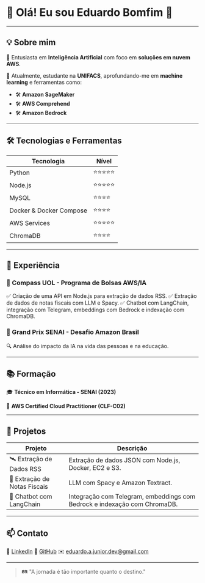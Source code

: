 # 👋 Olá! Eu sou Eduardo Bomfim 🚀

---

## 💡 Sobre mim

🌟 Entusiasta em **Inteligência Artificial** com foco em **soluções em nuvem AWS**.

🎯 Atualmente, estudante na **UNIFACS**, aprofundando-me em **machine learning** e ferramentas como:

- 🛠️ **Amazon SageMaker**
- 🛠️ **AWS Comprehend**
- 🛠️ **Amazon Bedrock**

---

## 🛠️ Tecnologias e Ferramentas

| Tecnologia         | Nível        |
|----------------|------------------|
| Python            | ⭐⭐⭐⭐⭐ |
| Node.js            | ⭐⭐⭐⭐⭐ |
| MySQL              | ⭐⭐⭐⭐ |
| Docker & Docker Compose | ⭐⭐⭐⭐ |
| AWS Services    | ⭐⭐⭐⭐⭐ |
| ChromaDB        | ⭐⭐⭐⭐ |

---

## 🌟 Experiência

### 🏁 Compass UOL - Programa de Bolsas AWS/IA
✅ Criação de uma API em Node.js para extração de dados RSS.
✅ Extração de dados de notas fiscais com LLM e Spacy.
✅ Chatbot com LangChain, integração com Telegram, embeddings com Bedrock e indexação com ChromaDB.

### 🏅 Grand Prix SENAI - Desafio Amazon Brasil
🔍 Análise do impacto da IA na vida das pessoas e na educação.

---

## 📚 Formação

🎓 **Técnico em Informática - SENAI (2023)**

📜 **AWS Certified Cloud Practitioner (CLF-C02)**

---

## 📂 Projetos

| Projeto              | Descrição   |
|----------------|------------------|
| 🛰️ Extração de Dados RSS | Extração de dados JSON com Node.js, Docker, EC2 e S3. |
| 📜 Extração de Notas Fiscais | LLM com Spacy e Amazon Textract. |
| 🤖 Chatbot com LangChain | Integração com Telegram, embeddings com Bedrock e indexação com ChromaDB. |

---

## 📫 Contato

🔗 [LinkedIn](https://www.linkedin.com/in/eduardo-de-andrade-do-bomfim-j%C3%BAnior-47986528b/)
🔗 [GitHub](https://github.com/Eduardo-Bomfim)
✉️ eduardo.a.junior.dev@gmail.com

---

> 🛤️ "A jornada é tão importante quanto o destino."


